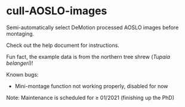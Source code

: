 # cull-AOSLO-images
Semi-automatically select DeMotion processed AOSLO images before montaging.

Check out the help document for instructions.

Fun fact, the example data is from the northern tree shrew (<i>Tupaia belangeri</i>)!

Known bugs:
- Mini-montage function not working properly, disabled for now

Note: Maintenance is scheduled for ≥ 01/2021 (finishing up the PhD)
